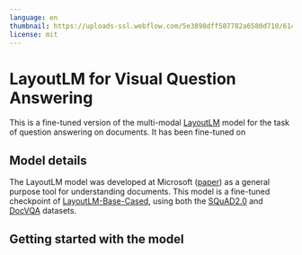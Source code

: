 ```yaml
---
language: en
thumbnail: https://uploads-ssl.webflow.com/5e3898dff507782a6580d710/614a23fcd8d4f7434c765ab9_logo.png
license: mit
---
```


# LayoutLM for Visual Question Answering

This is a fine-tuned version of the multi-modal [LayoutLM](https://aka.ms/layoutlm) model for the task of question answering on documents. It has been fine-tuned on

## Model details

The LayoutLM model was developed at Microsoft ([paper](https://arxiv.org/abs/1912.13318)) as a general purpose tool for understanding documents. This model is a fine-tuned checkpoint of [LayoutLM-Base-Cased](https://huggingface.co/microsoft/layoutlm-base-uncased), using both the [SQuAD2.0](https://huggingface.co/datasets/squad_v2) and [DocVQA](https://www.docvqa.org/) datasets.

## Getting started with the model
